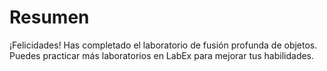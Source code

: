 # Resumen

¡Felicidades! Has completado el laboratorio de fusión profunda de objetos. Puedes practicar más laboratorios en LabEx para mejorar tus habilidades.
